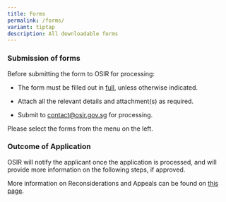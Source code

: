 ```yaml
---
title: Forms
permalink: /forms/
variant: tiptap
description: All downloadable forms
---
```

<h3><strong>Submission of forms</strong></h3><p>Before submitting the form to OSIR for processing:</p><ul data-tight="true" class="tight"><li><p>The form must be filled out in <u>full</u>, unless otherwise indicated.</p></li><li><p>Attach all the relevant details and attachment(s) as required.</p></li><li><p>Submit to <a href="mailto:contact@osir.gov.sg" rel="noopener noreferrer nofollow" target="_blank">contact@osir.gov.sg</a> for processing.</p></li></ul><p>Please select the forms from the menu on the left.</p><h3><strong>Outcome of Application</strong></h3><p>OSIR will notify the applicant once the application is processed, and will provide more information on the following steps, if approved.</p><p>More information on Reconsiderations and Appeals can be found on <a href="/resources/reconsiderations-and-appeals" rel="noopener noreferrer nofollow" target="_blank">this page</a>.</p><p></p>